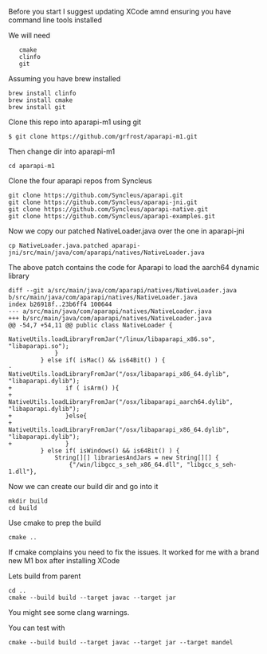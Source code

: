 Before you start I suggest updating XCode amnd ensuring you have command line tools installed

We will need
```
   cmake
   clinfo 
   git
```

Assuming you have brew installed 
```
brew install clinfo
brew install cmake
brew install git
```

Clone this repo into aparapi-m1 using git

```
$ git clone https://github.com/grfrost/aparapi-m1.git
```

Then change dir into aparapi-m1

```
cd aparapi-m1
```

Clone the four aparapi repos from Syncleus
```
git clone https://github.com/Syncleus/aparapi.git
git clone https://github.com/Syncleus/aparapi-jni.git
git clone https://github.com/Syncleus/aparapi-native.git
git clone https://github.com/Syncleus/aparapi-examples.git
```

Now we copy our patched NativeLoader.java over the one in aparapi-jni

```
cp NativeLoader.java.patched aparapi-jni/src/main/java/com/aparapi/natives/NativeLoader.java
```

The above patch contains the code for Aparapi to load the aarch64 dynamic library
```
diff --git a/src/main/java/com/aparapi/natives/NativeLoader.java b/src/main/java/com/aparapi/natives/NativeLoader.java
index b26918f..23b6ff4 100644
--- a/src/main/java/com/aparapi/natives/NativeLoader.java
+++ b/src/main/java/com/aparapi/natives/NativeLoader.java
@@ -54,7 +54,11 @@ public class NativeLoader {
                     NativeUtils.loadLibraryFromJar("/linux/libaparapi_x86.so", "libaparapi.so");
             }
         } else if( isMac() && is64Bit() ) {
-            NativeUtils.loadLibraryFromJar("/osx/libaparapi_x86_64.dylib", "libaparapi.dylib");
+               if ( isArm() ){
+                    NativeUtils.loadLibraryFromJar("/osx/libaparapi_aarch64.dylib", "libaparapi.dylib");
+               }else{
+                    NativeUtils.loadLibraryFromJar("/osx/libaparapi_x86_64.dylib", "libaparapi.dylib");
+               }
         } else if( isWindows() && is64Bit() ) {
             String[][] librariesAndJars = new String[][] {
                 {"/win/libgcc_s_seh_x86_64.dll", "libgcc_s_seh-1.dll"},
```

Now we can create our build dir and go into it
 
```
mkdir build
cd build
```

Use cmake to prep the build
```
cmake ..
```

If cmake complains you need to fix the issues. It worked for me with a brand new M1 box after installing XCode 

Lets build from parent
```
cd ..
cmake --build build --target javac --target jar
```

You might see some clang warnings. 

You can test with 

```
cmake --build build --target javac --target jar --target mandel
```
